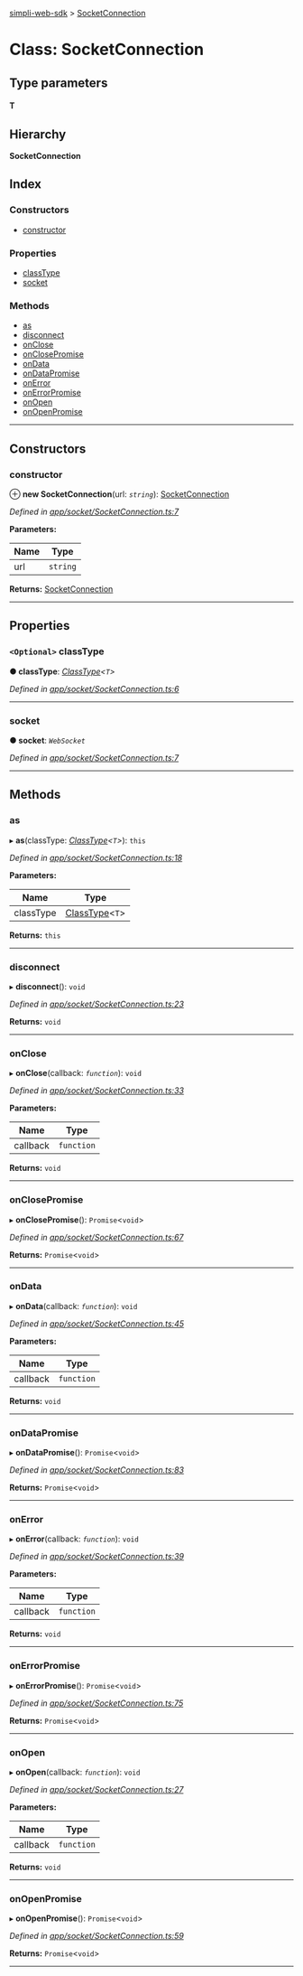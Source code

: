 [simpli-web-sdk](../README.md) > [SocketConnection](../classes/socketconnection.md)

# Class: SocketConnection

## Type parameters
#### T 
## Hierarchy

**SocketConnection**

## Index

### Constructors

* [constructor](socketconnection.md#constructor)

### Properties

* [classType](socketconnection.md#classtype)
* [socket](socketconnection.md#socket)

### Methods

* [as](socketconnection.md#as)
* [disconnect](socketconnection.md#disconnect)
* [onClose](socketconnection.md#onclose)
* [onClosePromise](socketconnection.md#onclosepromise)
* [onData](socketconnection.md#ondata)
* [onDataPromise](socketconnection.md#ondatapromise)
* [onError](socketconnection.md#onerror)
* [onErrorPromise](socketconnection.md#onerrorpromise)
* [onOpen](socketconnection.md#onopen)
* [onOpenPromise](socketconnection.md#onopenpromise)

---

## Constructors

<a id="constructor"></a>

###  constructor

⊕ **new SocketConnection**(url: *`string`*): [SocketConnection](socketconnection.md)

*Defined in [app/socket/SocketConnection.ts:7](https://github.com/simplitech/simpli-web-sdk/blob/77f6425/src/app/socket/SocketConnection.ts#L7)*

**Parameters:**

| Name | Type |
| ------ | ------ |
| url | `string` |

**Returns:** [SocketConnection](socketconnection.md)

___

## Properties

<a id="classtype"></a>

### `<Optional>` classType

**● classType**: *[ClassType](../#classtype)<`T`>*

*Defined in [app/socket/SocketConnection.ts:6](https://github.com/simplitech/simpli-web-sdk/blob/77f6425/src/app/socket/SocketConnection.ts#L6)*

___
<a id="socket"></a>

###  socket

**● socket**: *`WebSocket`*

*Defined in [app/socket/SocketConnection.ts:7](https://github.com/simplitech/simpli-web-sdk/blob/77f6425/src/app/socket/SocketConnection.ts#L7)*

___

## Methods

<a id="as"></a>

###  as

▸ **as**(classType: *[ClassType](../#classtype)<`T`>*): `this`

*Defined in [app/socket/SocketConnection.ts:18](https://github.com/simplitech/simpli-web-sdk/blob/77f6425/src/app/socket/SocketConnection.ts#L18)*

**Parameters:**

| Name | Type |
| ------ | ------ |
| classType | [ClassType](../#classtype)<`T`> |

**Returns:** `this`

___
<a id="disconnect"></a>

###  disconnect

▸ **disconnect**(): `void`

*Defined in [app/socket/SocketConnection.ts:23](https://github.com/simplitech/simpli-web-sdk/blob/77f6425/src/app/socket/SocketConnection.ts#L23)*

**Returns:** `void`

___
<a id="onclose"></a>

###  onClose

▸ **onClose**(callback: *`function`*): `void`

*Defined in [app/socket/SocketConnection.ts:33](https://github.com/simplitech/simpli-web-sdk/blob/77f6425/src/app/socket/SocketConnection.ts#L33)*

**Parameters:**

| Name | Type |
| ------ | ------ |
| callback | `function` |

**Returns:** `void`

___
<a id="onclosepromise"></a>

###  onClosePromise

▸ **onClosePromise**(): `Promise`<`void`>

*Defined in [app/socket/SocketConnection.ts:67](https://github.com/simplitech/simpli-web-sdk/blob/77f6425/src/app/socket/SocketConnection.ts#L67)*

**Returns:** `Promise`<`void`>

___
<a id="ondata"></a>

###  onData

▸ **onData**(callback: *`function`*): `void`

*Defined in [app/socket/SocketConnection.ts:45](https://github.com/simplitech/simpli-web-sdk/blob/77f6425/src/app/socket/SocketConnection.ts#L45)*

**Parameters:**

| Name | Type |
| ------ | ------ |
| callback | `function` |

**Returns:** `void`

___
<a id="ondatapromise"></a>

###  onDataPromise

▸ **onDataPromise**(): `Promise`<`void`>

*Defined in [app/socket/SocketConnection.ts:83](https://github.com/simplitech/simpli-web-sdk/blob/77f6425/src/app/socket/SocketConnection.ts#L83)*

**Returns:** `Promise`<`void`>

___
<a id="onerror"></a>

###  onError

▸ **onError**(callback: *`function`*): `void`

*Defined in [app/socket/SocketConnection.ts:39](https://github.com/simplitech/simpli-web-sdk/blob/77f6425/src/app/socket/SocketConnection.ts#L39)*

**Parameters:**

| Name | Type |
| ------ | ------ |
| callback | `function` |

**Returns:** `void`

___
<a id="onerrorpromise"></a>

###  onErrorPromise

▸ **onErrorPromise**(): `Promise`<`void`>

*Defined in [app/socket/SocketConnection.ts:75](https://github.com/simplitech/simpli-web-sdk/blob/77f6425/src/app/socket/SocketConnection.ts#L75)*

**Returns:** `Promise`<`void`>

___
<a id="onopen"></a>

###  onOpen

▸ **onOpen**(callback: *`function`*): `void`

*Defined in [app/socket/SocketConnection.ts:27](https://github.com/simplitech/simpli-web-sdk/blob/77f6425/src/app/socket/SocketConnection.ts#L27)*

**Parameters:**

| Name | Type |
| ------ | ------ |
| callback | `function` |

**Returns:** `void`

___
<a id="onopenpromise"></a>

###  onOpenPromise

▸ **onOpenPromise**(): `Promise`<`void`>

*Defined in [app/socket/SocketConnection.ts:59](https://github.com/simplitech/simpli-web-sdk/blob/77f6425/src/app/socket/SocketConnection.ts#L59)*

**Returns:** `Promise`<`void`>

___

